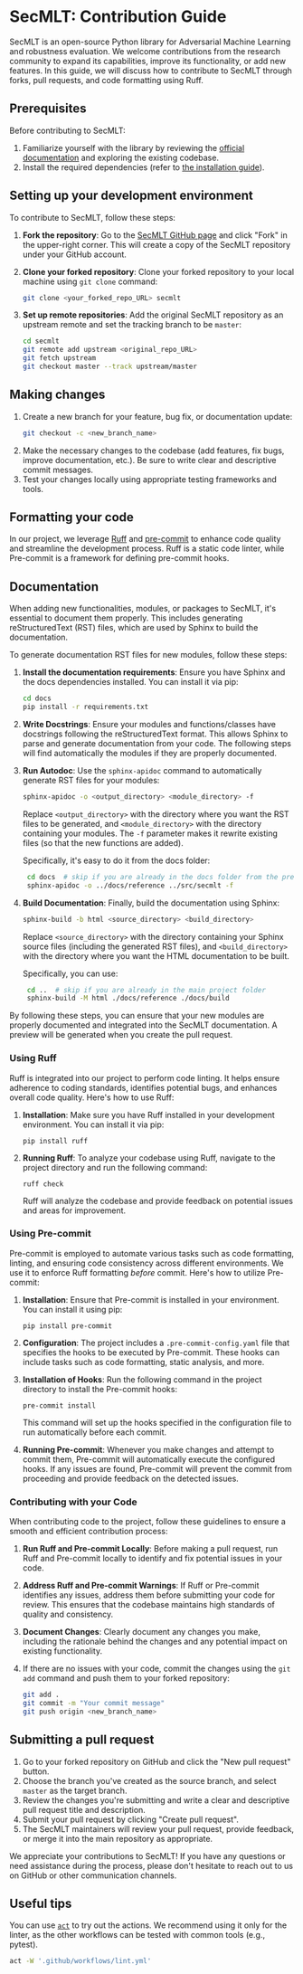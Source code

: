 # SecMLT: Contribution Guide

SecMLT is an open-source Python library for Adversarial Machine Learning and robustness evaluation. We welcome contributions from the research community to expand its capabilities, improve its functionality, or add new features. In this guide, we will discuss how to contribute to SecMLT through forks, pull requests, and code formatting using Ruff.

## Prerequisites

Before contributing to SecMLT:

1. Familiarize yourself with the library by reviewing the [official documentation](https://secml-torch.readthedocs.io/en/latest/) and exploring the existing codebase.
2. Install the required dependencies (refer to [the installation guide](https://secml-torch.readthedocs.io/en/latest/#installation)).

## Setting up your development environment

To contribute to SecMLT, follow these steps:

1. **Fork the repository**: Go to the [SecMLT GitHub page](https://github.com/pralab/secml-torch) and click "Fork" in the upper-right corner. This will create a
copy of the SecMLT repository under your GitHub account.

1. **Clone your forked repository**: Clone your forked repository to your local machine using `git clone` command:
   ```bash
   git clone <your_forked_repo_URL> secmlt
   ```
2. **Set up remote repositories**: Add the original SecMLT repository as an upstream remote and set the tracking branch to be `master`:
   ```bash
   cd secmlt
   git remote add upstream <original_repo_URL>
   git fetch upstream
   git checkout master --track upstream/master
   ```

## Making changes

1. Create a new branch for your feature, bug fix, or documentation update:
   ```bash
   git checkout -c <new_branch_name>
   ```
2. Make the necessary changes to the codebase (add features, fix bugs, improve documentation, etc.). Be sure to write clear and descriptive commit messages.
3. Test your changes locally using appropriate testing frameworks and tools.

## Formatting your code

In our project, we leverage [Ruff](https://docs.astral.sh/ruff/) and [pre-commit](https://pre-commit.com) to enhance code quality and streamline the development process.
Ruff is a static code linter, while Pre-commit is a framework for defining pre-commit hooks.

## Documentation

When adding new functionalities, modules, or packages to SecMLT, it's essential to document them properly. This includes generating reStructuredText (RST) files, which are used by Sphinx to build the documentation.

To generate documentation RST files for new modules, follow these steps:

1. **Install the documentation requirements**: Ensure you have Sphinx and the docs dependencies installed. You can install it via pip:

   ```bash
   cd docs
   pip install -r requirements.txt
   ```

2. **Write Docstrings**: Ensure your modules and functions/classes have docstrings following the reStructuredText format. This allows Sphinx to parse and generate documentation from your code. The following steps will find automatically the modules if they are properly documented.

3. **Run Autodoc**: Use the `sphinx-apidoc` command to automatically generate RST files for your modules:

   ```bash
   sphinx-apidoc -o <output_directory> <module_directory> -f
   ```

   Replace `<output_directory>` with the directory where you want the RST files to be generated, and `<module_directory>` with the directory containing your modules. The `-f` parameter makes it rewrite existing files (so that the new functions are added).

   Specifically, it's easy to do it from the docs folder:

   ```bash
    cd docs  # skip if you are already in the docs folder from the previous step
    sphinx-apidoc -o ../docs/reference ../src/secmlt -f
    ```

4. **Build Documentation**: Finally, build the documentation using Sphinx:

   ```bash
   sphinx-build -b html <source_directory> <build_directory>
   ```

   Replace `<source_directory>` with the directory containing your Sphinx source files (including the generated RST files), and `<build_directory>` with the directory where you want the HTML documentation to be built.

   Specifically, you can use:

   ```bash
    cd ..  # skip if you are already in the main project folder
    sphinx-build -M html ./docs/reference ./docs/build
    ```

By following these steps, you can ensure that your new modules are properly documented and integrated into the SecMLT documentation. A preview will be generated when you create the pull request.


### Using Ruff

Ruff is integrated into our project to perform code linting.
It helps ensure adherence to coding standards, identifies potential bugs, and enhances overall code quality. Here's how to use Ruff:

1. **Installation**: Make sure you have Ruff installed in your development environment. You can install it via pip:
    ```
    pip install ruff
    ```

2. **Running Ruff**: To analyze your codebase using Ruff, navigate to the project directory and run the following command:
    ```
    ruff check
    ```
    Ruff will analyze the codebase and provide feedback on potential issues and areas for improvement.

### Using Pre-commit

Pre-commit is employed to automate various tasks such as code formatting, linting, and ensuring code consistency across different environments. We use it to enforce Ruff formatting *before* commit.
Here's how to utilize Pre-commit:

1. **Installation**: Ensure that Pre-commit is installed in your environment. You can install it using pip:
    ```
    pip install pre-commit
    ```

2. **Configuration**: The project includes a `.pre-commit-config.yaml` file that specifies the hooks to be executed by Pre-commit. These hooks can include tasks such as code formatting, static analysis, and more.

3. **Installation of Hooks**: Run the following command in the project directory to install the Pre-commit hooks:
    ```
    pre-commit install
    ```
    This command will set up the hooks specified in the configuration file to run automatically before each commit.

4. **Running Pre-commit**: Whenever you make changes and attempt to commit them, Pre-commit will automatically execute the configured hooks. If any issues are found, Pre-commit will prevent the commit from proceeding and provide feedback on the detected issues.

### Contributing with your Code

When contributing code to the project, follow these guidelines to ensure a smooth and efficient contribution process:

1. **Run Ruff and Pre-commit Locally**: Before making a pull request, run Ruff and Pre-commit locally to identify and fix potential issues in your code.

2. **Address Ruff and Pre-commit Warnings**: If Ruff or Pre-commit identifies any issues, address them before submitting your code for review. This ensures that the codebase maintains high standards of quality and consistency.

3. **Document Changes**: Clearly document any changes you make, including the rationale behind the changes and any potential impact on existing functionality.

4. If there are no issues with your code, commit the changes using the `git add` command and push them to your forked repository:
   ```bash
   git add .
   git commit -m "Your commit message"
   git push origin <new_branch_name>
   ```

## Submitting a pull request

1. Go to your forked repository on GitHub and click the "New pull request" button.
2. Choose the branch you've created as the source branch, and select `master` as the target branch.
3. Review the changes you're submitting and write a clear and descriptive pull request title and description.
4. Submit your pull request by clicking "Create pull request".
5. The SecMLT maintainers will review your pull request, provide feedback, or merge it into the main repository as appropriate.

We appreciate your contributions to SecMLT! If you have any questions or need assistance during the process, please don't hesitate to reach out to us on GitHub or other communication channels.

## Useful tips

You can use [```act```](https://nektosact.com/usage/index.html) to try out the actions. We recommend using it only for the linter, as the other workflows can be tested with common tools (e.g., pytest).

```bash
act -W '.github/workflows/lint.yml'
```
